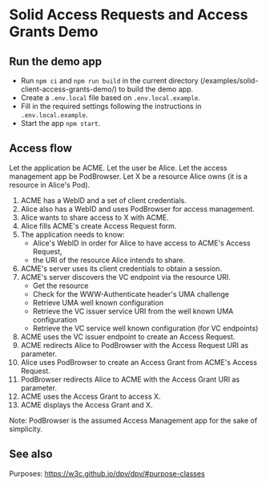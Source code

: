 # Solid Access Requests and Access Grants Demo

## Run the demo app

- Run `npm ci` and `npm run build` in the current directory (/examples/solid-client-access-grants-demo/) to build the demo app.
- Create a `.env.local` file based on `.env.local.example`.
- Fill in the required settings following the instructions in `.env.local.example`.
- Start the app `npm start`.

## Access flow

Let the application be ACME.
Let the user be Alice.
Let the access management app be PodBrowser.
Let X be a resource Alice owns (it is a resource in Alice's Pod).

1. ACME has a WebID and a set of client credentials.
2. Alice also has a WebID and uses PodBrowser for access management.
3. Alice wants to share access to X with ACME.
4. Alice fills ACME's create Access Request form.
5. The application needs to know:
   - Alice's WebID in order for Alice to have access to ACME's Access Request,
   - the URI of the resource Alice intends to share.
6. ACME's server uses its client credentials to obtain a session.
7. ACME's server discovers the VC endpoint via the resource URI.
   - Get the resource
   - Check for the WWW-Authenticate header's UMA challenge
   - Retrieve UMA well known configuration
   - Retrieve the VC issuer service URI from the well known UMA configuration
   - Retrieve the VC service well known configuration (for VC endpoints)
8. ACME uses the VC issuer endpoint to create an Access Request.
9. ACME redirects Alice to PodBrowser with the Access Request URI as parameter.
10. Alice uses PodBrowser to create an Access Grant from ACME's Access Request.
11. PodBrowser redirects Alice to ACME with the Access Grant URI as parameter.
12. ACME uses the Access Grant to access X.
13. ACME displays the Access Grant and X.

Note: PodBrowser is the assumed Access Management app for the sake of simplicity.

## See also

Purposes: https://w3c.github.io/dpv/dpv/#purpose-classes
